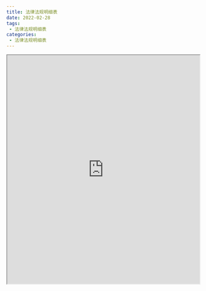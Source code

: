 ```yaml
---
title: 法律法规明细表
date: 2022-02-28
tags:
 - 法律法规明细表
categories:
 - 法律法规明细表
---
```




<iframe src="https://wanli.yourtools.icu/pdf/web/viewer.html?file=https://vkceyugu.cdn.bspapp.com/VKCEYUGU-f2824a45-8901-4778-8647-e91230414af7/bebde4e6-c8f2-4501-b0a0-8816b51dc52b.pdf" width="100%" height="600px"></iframe>
